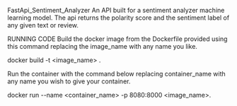 
FastApi_Sentiment_Analyzer
An API built for a sentiment analyzer machine learning model. The api returns the polarity score and the sentiment label of any given text or review.

RUNNING CODE
Build the docker image from the Dockerfile provided using this command replacing the image_name with any name you like.

docker build -t <image_name> .

Run the container with the command below replacing container_name with any name you wish to give your container.

docker run --name <container_name> -p 8080:8000 <image_name>.
